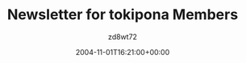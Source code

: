 ---
title: 'Newsletter for tokipona Members'
posts: 2
hash: 't315'
author: 'zd8wt72'
date: 2004-11-01T16:21:00+00:00
sources:
  - http://forums.tokipona.org/viewtopic.php%3Ft=315.html
---